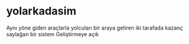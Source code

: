 # yolarkadasim
Aynı yöne giden araçlarla yolcuları bir araya getiren iki tarafada kazanç saylağan bir sistem
Geliştirmeye açık
